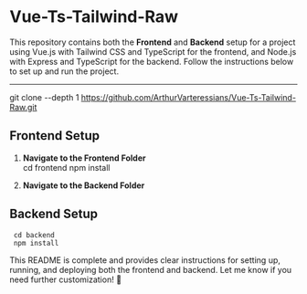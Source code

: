 # Vue-Ts-Tailwind-Raw

This repository contains both the **Frontend** and **Backend** setup for a project using Vue.js with Tailwind CSS and TypeScript for the frontend, and Node.js with Express and TypeScript for the backend. Follow the instructions below to set up and run the project.

---

git clone --depth 1 <https://github.com/ArthurVarteressians/Vue-Ts-Tailwind-Raw.git>




## Frontend Setup

1. **Navigate to the Frontend Folder**  
     cd frontend
     npm install

2. **Navigate to the Backend Folder**  

## Backend Setup
     cd backend
     npm install


This README is complete and provides clear instructions for setting up, running, and deploying both the frontend and backend. Let me know if you need further customization! 🚀





